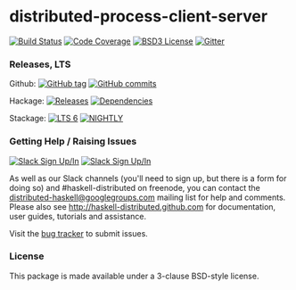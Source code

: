 # distributed-process-client-server
[![Build Status](https://secure.travis-ci.org/haskell-distributed/distributed-process-client-server.png)](http://travis-ci.org/haskell-distributed/distributed-process-client-server)
[![Code Coverage](https://coveralls.io/repos/github/haskell-distributed/distributed-process-client-server/badge.svg?branch=master)](https://coveralls.io/github/haskell-distributed/distributed-process-client-server?branch=master)
[![BSD3 License](http://img.shields.io/badge/license-BSD3-brightgreen.svg)](https://tldrlegal.com/license/bsd-3-clause-license-%28revised%29)
[![Gitter](https://img.shields.io/gitter/room/nwjs/nw.js.svg)](https://gitter.im/haskell-distributed)

### Releases, LTS
Github: [![GitHub tag](https://img.shields.io/github/tag/haskell-distributed/distributed-process-client-server.svg)]() [![GitHub commits](https://img.shields.io/github/commits-since/haskell-distributed/distributed-process-client-server/release-0.2.1.svg)]()

Hackage: [![Releases](https://img.shields.io/hackage/v/distributed-process-client-server.svg)](https://hackage.haskell.org/package/distributed-process-client-server) [![Dependencies](https://img.shields.io/hackage-deps/v/distributed-process-client-server.svg)](http://packdeps.haskellers.com/feed?needle=distributed-process-client-server)

Stackage: [![LTS 6](https://www.stackage.org/package/distributed-process-client-server/badge/lts-6)](http://stackage.org/lts-6/package/distributed-process-client-server)
[![NIGHTLY](https://www.stackage.org/package/distributed-process-client-server/badge/nightly)](http://stackage.org/nightly/package/distributed-process-client-server)

### Getting Help / Raising Issues
[![Slack Sign Up/In](https://rauchg-slackin-dxinpkuzrg.now.sh/badge.svg)](https://rauchg-slackin-dxinpkuzrg.now.sh/) [![Slack Sign Up/In](https://img.shields.io/badge/Freenode-%23haskell--distributed-ff69b4.svg)]()

As well as our Slack channels (you'll need to sign up, but there is a form for doing so) and #haskell-distributed on freenode, you can contact the distributed-haskell@googlegroups.com mailing list for help and comments. Please also see http://haskell-distributed.github.com for documentation, user guides, tutorials and assistance.

Visit the [bug tracker](https://github.com/haskell-distributed/distributed-process-client-server/issues) to submit issues.

### License

This package is made available under a 3-clause BSD-style license.
